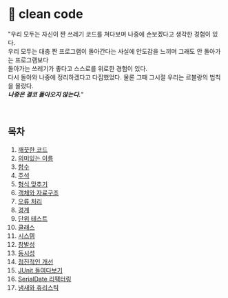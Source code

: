 # 💫 clean code

"우리 모두는 자신이 짠 쓰레기 코드를 쳐다보며 나중에 손보겠다고 생각한 경험이 있다.  
우리 모두는 대충 짠 프로그램이 돌아간다는 사실에 안도감을 느끼며 그래도 안 돌아가는 프로그램보다   
돌아가는 쓰레기가 좋다고 스스로를 위로한 경험이 있다.   
다시 돌아와 나중에 정리하겠다고 다짐했었다. 물론 그때 그시절 우리는 르블랑의 법칙을 몰랐다.  
__**_나중은 결코 돌아오지 않는다._**__"   

<br>
<h2> 목차 </h2>
<ol>
  <li> <a href = "https://github.com/opdshe/clean-code/tree/master/Clean_code"> 깨끗한 코드 </a></li> 
  <li> <a href = "https://github.com/opdshe/clean-code/tree/master/Meaningful_names"> 의미있는 이름 </a></li>
  <li> <a href = "https://github.com/opdshe/clean-code/tree/master/Functions">함수 </a></li>
  <li> <a href = "https://github.com/opdshe/clean-code/tree/master/Comments">주석 </a></li>
  <li> <a href = "https://github.com/opdshe/clean-code/tree/master/Formatting">형식 맞추기 </a></li>
  <li> <a href = "https://github.com/opdshe/clean-code/tree/master/Objects_and_Data_Structures">객체와 자료구조 </a></li>
  <li> <a href = "https://github.com/opdshe/clean-code/tree/master/Error_Handling">오류 처리 </a></li>
  <li> <a href = "https://github.com/opdshe/clean-code/tree/master/Boundaries">경계 </a></li>
  <li> <a href = "https://github.com/opdshe/clean-code/tree/master/Unit_Tests">단위 테스트 </a></li>
  <li> <a href = "https://github.com/opdshe/clean-code/tree/master/Classes">클래스 </a></li>
  <li> <a href = "https://github.com/opdshe/clean-code/tree/master/Systems">시스템 </a></li>
  <li> <a href = "https://github.com/opdshe/clean-code/tree/master/Emergence">창발성 </a></li>
  <li> <a href = "https://github.com/opdshe/clean-code/tree/master/Concurrency">동시성 </a></li>
  <li> <a href = "https://github.com/opdshe/clean-code/tree/master/Successive_refinement">점진적인 개선 </a></li>
  <li> <a href = "https://github.com/opdshe/clean-code/tree/master/JUnit_Internals">JUnit 들여다보기 </a></li>
  <li> <a href = "https://github.com/opdshe/clean-code/tree/master/Refactoring_SerialDate">SerialDate 리팩터링 </a></li>
  <li> <a href = "https://github.com/opdshe/clean-code/tree/master/Smells_and_Heuristics">냄새와 휴리스틱 </a></li>
</ol>
